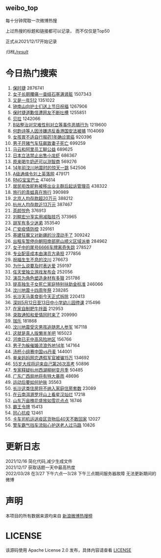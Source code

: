 weibo_top  
---
每十分钟爬取一次微博热搜  

上过热搜的标题和链接都可以记录， 而不仅仅是Top50

正式从2021/12/17开始记录  

*归档[./result](./result/)*

# 今日热门搜索  
1. [保时捷](https://s.weibo.com//weibo?q=%23%E4%BF%9D%E6%97%B6%E6%8D%B7%23&Refer=top) 2876741
2. [女子长期腰痛一查结石塞满肾脏](https://s.weibo.com//weibo?q=%23%E5%A5%B3%E5%AD%90%E9%95%BF%E6%9C%9F%E8%85%B0%E7%97%9B%E4%B8%80%E6%9F%A5%E7%BB%93%E7%9F%B3%E5%A1%9E%E6%BB%A1%E8%82%BE%E8%84%8F%23&Refer=top) 1507343
3. [又是一年512](https://s.weibo.com//weibo?q=%23%E5%8F%88%E6%98%AF%E4%B8%80%E5%B9%B4512%23&Refer=top) 1351022
4. [钟南山向护士们送上节日祝福](https://s.weibo.com//weibo?q=%23%E9%92%9F%E5%8D%97%E5%B1%B1%E5%90%91%E6%8A%A4%E5%A3%AB%E4%BB%AC%E9%80%81%E4%B8%8A%E8%8A%82%E6%97%A5%E7%A5%9D%E7%A6%8F%23&Refer=top) 1267906
5. [保时捷道歉信遭网友不断吐槽](https://s.weibo.com//weibo?q=%23%E4%BF%9D%E6%97%B6%E6%8D%B7%E9%81%93%E6%AD%89%E4%BF%A1%E9%81%AD%E7%BD%91%E5%8F%8B%E4%B8%8D%E6%96%AD%E5%90%90%E6%A7%BD%23&Refer=top) 1255851
6. [贝拉](https://s.weibo.com//weibo?q=%E8%B4%9D%E6%8B%89&Refer=top) 1242066
7. [B站整治对灾难性别对立等事件恶搞行为](https://s.weibo.com//weibo?q=%23B%E7%AB%99%E6%95%B4%E6%B2%BB%E5%AF%B9%E7%81%BE%E9%9A%BE%E6%80%A7%E5%88%AB%E5%AF%B9%E7%AB%8B%E7%AD%89%E4%BA%8B%E4%BB%B6%E6%81%B6%E6%90%9E%E8%A1%8C%E4%B8%BA%23&Refer=top) 1219600
8. [何韵诗等人因涉嫌违反香港国安法被捕](https://s.weibo.com//weibo?q=%23%E4%BD%95%E9%9F%B5%E8%AF%97%E7%AD%89%E4%BA%BA%E5%9B%A0%E6%B6%89%E5%AB%8C%E8%BF%9D%E5%8F%8D%E9%A6%99%E6%B8%AF%E5%9B%BD%E5%AE%89%E6%B3%95%E8%A2%AB%E6%8D%95%23&Refer=top) 1104069
9. [女孩胃不适自行服药1年确诊胃癌](https://s.weibo.com//weibo?q=%23%E5%A5%B3%E5%AD%A9%E8%83%83%E4%B8%8D%E9%80%82%E8%87%AA%E8%A1%8C%E6%9C%8D%E8%8D%AF1%E5%B9%B4%E7%A1%AE%E8%AF%8A%E8%83%83%E7%99%8C%23&Refer=top) 920396
10. [男子开赌气车狂飙致妻子死亡](https://s.weibo.com//weibo?q=%23%E7%94%B7%E5%AD%90%E5%BC%80%E8%B5%8C%E6%B0%94%E8%BD%A6%E7%8B%82%E9%A3%99%E8%87%B4%E5%A6%BB%E5%AD%90%E6%AD%BB%E4%BA%A1%23&Refer=top) 699259
11. [马云和阿里员工聊公益](https://s.weibo.com//weibo?q=%23%E9%A9%AC%E4%BA%91%E5%92%8C%E9%98%BF%E9%87%8C%E5%91%98%E5%B7%A5%E8%81%8A%E5%85%AC%E7%9B%8A%23&Refer=top) 689625
12. [日本立法禁止出售小龙虾](https://s.weibo.com//weibo?q=%23%E6%97%A5%E6%9C%AC%E7%AB%8B%E6%B3%95%E7%A6%81%E6%AD%A2%E5%87%BA%E5%94%AE%E5%B0%8F%E9%BE%99%E8%99%BE%23&Refer=top) 686367
13. [原来喝牛奶还可以测智商](https://s.weibo.com//weibo?q=%23%E5%8E%9F%E6%9D%A5%E5%96%9D%E7%89%9B%E5%A5%B6%E8%BF%98%E5%8F%AF%E4%BB%A5%E6%B5%8B%E6%99%BA%E5%95%86%23&Refer=top) 569276
14. [14年前汶川地震时的惊天一跳](https://s.weibo.com//weibo?q=%2314%E5%B9%B4%E5%89%8D%E6%B1%B6%E5%B7%9D%E5%9C%B0%E9%9C%87%E6%97%B6%E7%9A%84%E6%83%8A%E5%A4%A9%E4%B8%80%E8%B7%B3%23&Refer=top) 542506
15. [A级通缉令刘上英落网](https://s.weibo.com//weibo?q=%23A%E7%BA%A7%E9%80%9A%E7%BC%89%E4%BB%A4%E5%88%98%E4%B8%8A%E8%8B%B1%E8%90%BD%E7%BD%91%23&Refer=top) 479171
16. [RNG宝宝巴士](https://s.weibo.com//weibo?q=%23RNG%E5%AE%9D%E5%AE%9D%E5%B7%B4%E5%A3%AB%23&Refer=top) 474614
17. [居民拒改昵称被移出业主群后起诉管理员](https://s.weibo.com//weibo?q=%23%E5%B1%85%E6%B0%91%E6%8B%92%E6%94%B9%E6%98%B5%E7%A7%B0%E8%A2%AB%E7%A7%BB%E5%87%BA%E4%B8%9A%E4%B8%BB%E7%BE%A4%E5%90%8E%E8%B5%B7%E8%AF%89%E7%AE%A1%E7%90%86%E5%91%98%23&Refer=top) 438322
18. [旅行的青蛙真在旅行](https://s.weibo.com//weibo?q=%23%E6%97%85%E8%A1%8C%E7%9A%84%E9%9D%92%E8%9B%99%E7%9C%9F%E5%9C%A8%E6%97%85%E8%A1%8C%23&Refer=top) 390989
19. [北京人均存款超20万元](https://s.weibo.com//weibo?q=%23%E5%8C%97%E4%BA%AC%E4%BA%BA%E5%9D%87%E5%AD%98%E6%AC%BE%E8%B6%8520%E4%B8%87%E5%85%83%23&Refer=top) 388212
20. [杭州人均存款近13万元](https://s.weibo.com//weibo?q=%23%E6%9D%AD%E5%B7%9E%E4%BA%BA%E5%9D%87%E5%AD%98%E6%AC%BE%E8%BF%9113%E4%B8%87%E5%85%83%23&Refer=top) 387467
21. [茶颜悦色](https://s.weibo.com//weibo?q=%23%E8%8C%B6%E9%A2%9C%E6%82%A6%E8%89%B2%23&Refer=top) 376913
22. [刘畊宏分享实用减脂技巧](https://s.weibo.com//weibo?q=%23%E5%88%98%E7%95%8A%E5%AE%8F%E5%88%86%E4%BA%AB%E5%AE%9E%E7%94%A8%E5%87%8F%E8%84%82%E6%8A%80%E5%B7%A7%23&Refer=top) 373965
23. [胡军有多少迷弟](https://s.weibo.com//weibo?q=%23%E8%83%A1%E5%86%9B%E6%9C%89%E5%A4%9A%E5%B0%91%E8%BF%B7%E5%BC%9F%23&Refer=top) 353540
24. [广安疫情防控](https://s.weibo.com//weibo?q=%E5%B9%BF%E5%AE%89%E7%96%AB%E6%83%85%E9%98%B2%E6%8E%A7&Refer=top) 329161
25. [基建狂魔又对新疆的沙漠动手了](https://s.weibo.com//weibo?q=%23%E5%9F%BA%E5%BB%BA%E7%8B%82%E9%AD%94%E5%8F%88%E5%AF%B9%E6%96%B0%E7%96%86%E7%9A%84%E6%B2%99%E6%BC%A0%E5%8A%A8%E6%89%8B%E4%BA%86%23&Refer=top) 309242
26. [出租车暂停向朝阳南部房山顺义区域派单](https://s.weibo.com//weibo?q=%23%E5%87%BA%E7%A7%9F%E8%BD%A6%E6%9A%82%E5%81%9C%E5%90%91%E6%9C%9D%E9%98%B3%E5%8D%97%E9%83%A8%E6%88%BF%E5%B1%B1%E9%A1%BA%E4%B9%89%E5%8C%BA%E5%9F%9F%E6%B4%BE%E5%8D%95%23&Refer=top) 284962
27. [女子中的尾号6666车牌离奇失踪](https://s.weibo.com//weibo?q=%23%E5%A5%B3%E5%AD%90%E4%B8%AD%E7%9A%84%E5%B0%BE%E5%8F%B76666%E8%BD%A6%E7%89%8C%E7%A6%BB%E5%A5%87%E5%A4%B1%E8%B8%AA%23&Refer=top) 278527
28. [专业配音成本由演员方承担](https://s.weibo.com//weibo?q=%23%E4%B8%93%E4%B8%9A%E9%85%8D%E9%9F%B3%E6%88%90%E6%9C%AC%E7%94%B1%E6%BC%94%E5%91%98%E6%96%B9%E6%89%BF%E6%8B%85%23&Refer=top) 277856
29. [祝福生生不息的汶川](https://s.weibo.com//weibo?q=%23%E7%A5%9D%E7%A6%8F%E7%94%9F%E7%94%9F%E4%B8%8D%E6%81%AF%E7%9A%84%E6%B1%B6%E5%B7%9D%23&Refer=top) 276673
30. [为什么说要及时表达爱](https://s.weibo.com//weibo?q=%23%E4%B8%BA%E4%BB%80%E4%B9%88%E8%AF%B4%E8%A6%81%E5%8F%8A%E6%97%B6%E8%A1%A8%E8%BE%BE%E7%88%B1%23&Refer=top) 259197
31. [任天堂独立游戏发布会](https://s.weibo.com//weibo?q=%23%E4%BB%BB%E5%A4%A9%E5%A0%82%E7%8B%AC%E7%AB%8B%E6%B8%B8%E6%88%8F%E5%8F%91%E5%B8%83%E4%BC%9A%23&Refer=top) 252056
32. [演员为角色塑造身材有多狠](https://s.weibo.com//weibo?q=%23%E6%BC%94%E5%91%98%E4%B8%BA%E8%A7%92%E8%89%B2%E5%A1%91%E9%80%A0%E8%BA%AB%E6%9D%90%E6%9C%89%E5%A4%9A%E7%8B%A0%23&Refer=top) 251786
33. [提高独生子女死亡家庭特别扶助金标准](https://s.weibo.com//weibo?q=%23%E6%8F%90%E9%AB%98%E7%8B%AC%E7%94%9F%E5%AD%90%E5%A5%B3%E6%AD%BB%E4%BA%A1%E5%AE%B6%E5%BA%AD%E7%89%B9%E5%88%AB%E6%89%B6%E5%8A%A9%E9%87%91%E6%A0%87%E5%87%86%23&Refer=top) 246066
34. [汶川地震十四周年祭](https://s.weibo.com//weibo?q=%E6%B1%B6%E5%B7%9D%E5%9C%B0%E9%9C%87%E5%8D%81%E5%9B%9B%E5%91%A8%E5%B9%B4%E7%A5%AD&Refer=top) 238285
35. [长沙天马美食街今天正式拆除](https://s.weibo.com//weibo?q=%23%E9%95%BF%E6%B2%99%E5%A4%A9%E9%A9%AC%E7%BE%8E%E9%A3%9F%E8%A1%97%E4%BB%8A%E5%A4%A9%E6%AD%A3%E5%BC%8F%E6%8B%86%E9%99%A4%23&Refer=top) 220413
36. [深圳5月12日至13日中小学幼儿园停课](https://s.weibo.com//weibo?q=%23%E6%B7%B1%E5%9C%B35%E6%9C%8812%E6%97%A5%E8%87%B313%E6%97%A5%E4%B8%AD%E5%B0%8F%E5%AD%A6%E5%B9%BC%E5%84%BF%E5%9B%AD%E5%81%9C%E8%AF%BE%23&Refer=top) 215496
37. [在家自制肥牛拌面](https://s.weibo.com//weibo?q=%E5%9C%A8%E5%AE%B6%E8%87%AA%E5%88%B6%E8%82%A5%E7%89%9B%E6%8B%8C%E9%9D%A2&Refer=top) 212953
38. [录取通知和爱情同时来了](https://s.weibo.com//weibo?q=%23%E5%BD%95%E5%8F%96%E9%80%9A%E7%9F%A5%E5%92%8C%E7%88%B1%E6%83%85%E5%90%8C%E6%97%B6%E6%9D%A5%E4%BA%86%23&Refer=top) 209990
39. [珈乐](https://s.weibo.com//weibo?q=%E7%8F%88%E4%B9%90&Refer=top) 181868
40. [汶川地震受灾男孩追随恩人参军](https://s.weibo.com//weibo?q=%23%E6%B1%B6%E5%B7%9D%E5%9C%B0%E9%9C%87%E5%8F%97%E7%81%BE%E7%94%B7%E5%AD%A9%E8%BF%BD%E9%9A%8F%E6%81%A9%E4%BA%BA%E5%8F%82%E5%86%9B%23&Refer=top) 167118
41. [这就是真人版懒羊羊吧](https://s.weibo.com//weibo?q=%23%E8%BF%99%E5%B0%B1%E6%98%AF%E7%9C%9F%E4%BA%BA%E7%89%88%E6%87%92%E7%BE%8A%E7%BE%8A%E5%90%A7%23&Refer=top) 165023
42. [河南已无中高风险地区](https://s.weibo.com//weibo?q=%23%E6%B2%B3%E5%8D%97%E5%B7%B2%E6%97%A0%E4%B8%AD%E9%AB%98%E9%A3%8E%E9%99%A9%E5%9C%B0%E5%8C%BA%23&Refer=top) 156766
43. [男子为躲催婚流浪外地14年](https://s.weibo.com//weibo?q=%23%E7%94%B7%E5%AD%90%E4%B8%BA%E8%BA%B2%E5%82%AC%E5%A9%9A%E6%B5%81%E6%B5%AA%E5%A4%96%E5%9C%B014%E5%B9%B4%23&Refer=top) 147164
44. [汤杯小组赛中国vs丹麦](https://s.weibo.com//weibo?q=%23%E6%B1%A4%E6%9D%AF%E5%B0%8F%E7%BB%84%E8%B5%9B%E4%B8%AD%E5%9B%BDvs%E4%B8%B9%E9%BA%A6%23&Refer=top) 144001
45. [单亲妈妈网恋遇假军官被骗15万](https://s.weibo.com//weibo?q=%23%E5%8D%95%E4%BA%B2%E5%A6%88%E5%A6%88%E7%BD%91%E6%81%8B%E9%81%87%E5%81%87%E5%86%9B%E5%AE%98%E8%A2%AB%E9%AA%9715%E4%B8%87%23&Refer=top) 134692
46. [55岁大叔将迎来自己第26次高考](https://s.weibo.com//weibo?q=%2355%E5%B2%81%E5%A4%A7%E5%8F%94%E5%B0%86%E8%BF%8E%E6%9D%A5%E8%87%AA%E5%B7%B1%E7%AC%AC26%E6%AC%A1%E9%AB%98%E8%80%83%23&Refer=top) 50896
47. [专家释疑杭州西湖柳树变月季](https://s.weibo.com//weibo?q=%23%E4%B8%93%E5%AE%B6%E9%87%8A%E7%96%91%E6%9D%AD%E5%B7%9E%E8%A5%BF%E6%B9%96%E6%9F%B3%E6%A0%91%E5%8F%98%E6%9C%88%E5%AD%A3%23&Refer=top) 50485
48. [广东广西局地将有特大暴雨](https://s.weibo.com//weibo?q=%23%E5%B9%BF%E4%B8%9C%E5%B9%BF%E8%A5%BF%E5%B1%80%E5%9C%B0%E5%B0%86%E6%9C%89%E7%89%B9%E5%A4%A7%E6%9A%B4%E9%9B%A8%23&Refer=top) 48696
49. [运动后要如何护肤](https://s.weibo.com//weibo?q=%E8%BF%90%E5%8A%A8%E5%90%8E%E8%A6%81%E5%A6%82%E4%BD%95%E6%8A%A4%E8%82%A4&Refer=top) 35563
50. [长沙这类住房将不纳入家庭住房套数](https://s.weibo.com//weibo?q=%23%E9%95%BF%E6%B2%99%E8%BF%99%E7%B1%BB%E4%BD%8F%E6%88%BF%E5%B0%86%E4%B8%8D%E7%BA%B3%E5%85%A5%E5%AE%B6%E5%BA%AD%E4%BD%8F%E6%88%BF%E5%A5%97%E6%95%B0%23&Refer=top) 23089
51. [在云南洱源罗坪山上看星汉灿烂](https://s.weibo.com//weibo?q=%23%E5%9C%A8%E4%BA%91%E5%8D%97%E6%B4%B1%E6%BA%90%E7%BD%97%E5%9D%AA%E5%B1%B1%E4%B8%8A%E7%9C%8B%E6%98%9F%E6%B1%89%E7%81%BF%E7%83%82%23&Refer=top) 17218
52. [山东万亩槐花盛放如雪花点点](https://s.weibo.com//weibo?q=%23%E5%B1%B1%E4%B8%9C%E4%B8%87%E4%BA%A9%E6%A7%90%E8%8A%B1%E7%9B%9B%E6%94%BE%E5%A6%82%E9%9B%AA%E8%8A%B1%E7%82%B9%E7%82%B9%23&Refer=top) 16746
53. [霸王令牌](https://s.weibo.com//weibo?q=%E9%9C%B8%E7%8E%8B%E4%BB%A4%E7%89%8C&Refer=top) 15413
54. [同心抗疫](https://s.weibo.com//weibo?q=%23%E5%90%8C%E5%BF%83%E6%8A%97%E7%96%AB%23&Refer=top) 12461
55. [卡车司机运送疫区货物后40天不敢回家](https://s.weibo.com//weibo?q=%23%E5%8D%A1%E8%BD%A6%E5%8F%B8%E6%9C%BA%E8%BF%90%E9%80%81%E7%96%AB%E5%8C%BA%E8%B4%A7%E7%89%A9%E5%90%8E40%E5%A4%A9%E4%B8%8D%E6%95%A2%E5%9B%9E%E5%AE%B6%23&Refer=top) 12027
56. [警车霸气挡车流贴心护送老人过马路](https://s.weibo.com//weibo?q=%23%E8%AD%A6%E8%BD%A6%E9%9C%B8%E6%B0%94%E6%8C%A1%E8%BD%A6%E6%B5%81%E8%B4%B4%E5%BF%83%E6%8A%A4%E9%80%81%E8%80%81%E4%BA%BA%E8%BF%87%E9%A9%AC%E8%B7%AF%23&Refer=top) 10826
# 更新日志  
2021/12/16  简化代码,减少生成文件  
2021/12/17  获取话题一天中最高热度  
2022/03/28  在3/27 下午六点—3/28 下午三点期间服务器故障 无法更新期间的微博  
# 声明  
本项目的所有数据来源均来自 [新浪微博热搜榜](https://s.weibo.com/top/summary)  

# LICENSE
该源码使用 Apache License 2.0 发布，具体内容请查看 [LICENSE](./LICENSE)

